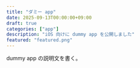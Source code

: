 ```yaml
---
title: "ダミー app"
date: 2025-09-13T00:00:00+09:00
draft: true
categories: ["app"]
description: "iOS 向けに dummy app を公開しました"
featured: "featured.png"
---
```


dummy app の説明文を書く。
